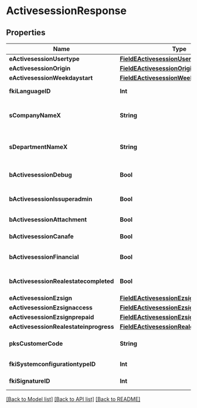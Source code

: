# ActivesessionResponse

## Properties
Name | Type | Description | Notes
------------ | ------------- | ------------- | -------------
**eActivesessionUsertype** | [**FieldEActivesessionUsertype**](FieldEActivesessionUsertype.md) |  | 
**eActivesessionOrigin** | [**FieldEActivesessionOrigin**](FieldEActivesessionOrigin.md) |  | 
**eActivesessionWeekdaystart** | [**FieldEActivesessionWeekdaystart**](FieldEActivesessionWeekdaystart.md) |  | 
**fkiLanguageID** | **Int** | The unique ID of the Language.  Valid values:  |Value|Description| |-|-| |1|French| |2|English| | 
**sCompanyNameX** | **String** | The Name of the Company in the language of the requester | 
**sDepartmentNameX** | **String** | The Name of the Department in the language of the requester | 
**bActivesessionDebug** | **Bool** | Whether the active session is in debug or not | 
**bActivesessionIssuperadmin** | **Bool** | Whether the active session is superadmin or not | 
**bActivesessionAttachment** | **Bool** | Can access attachment when we clone a user | [optional] 
**bActivesessionCanafe** | **Bool** | Can access canafe when we clone a user | [optional] 
**bActivesessionFinancial** | **Bool** | Can access financial element when we clone a user | [optional] 
**bActivesessionRealestatecompleted** | **Bool** | Can access closed realestate folders when we clone a user | [optional] 
**eActivesessionEzsign** | [**FieldEActivesessionEzsign**](FieldEActivesessionEzsign.md) |  | [optional] 
**eActivesessionEzsignaccess** | [**FieldEActivesessionEzsignaccess**](FieldEActivesessionEzsignaccess.md) |  | 
**eActivesessionEzsignprepaid** | [**FieldEActivesessionEzsignprepaid**](FieldEActivesessionEzsignprepaid.md) |  | [optional] 
**eActivesessionRealestateinprogress** | [**FieldEActivesessionRealestateinprogress**](FieldEActivesessionRealestateinprogress.md) |  | [optional] 
**pksCustomerCode** | **String** | The customer code assigned to your account | 
**fkiSystemconfigurationtypeID** | **Int** | The unique ID of the Systemconfigurationtype | 
**fkiSignatureID** | **Int** | The unique ID of the Signature | [optional] 

[[Back to Model list]](../README.md#documentation-for-models) [[Back to API list]](../README.md#documentation-for-api-endpoints) [[Back to README]](../README.md)


